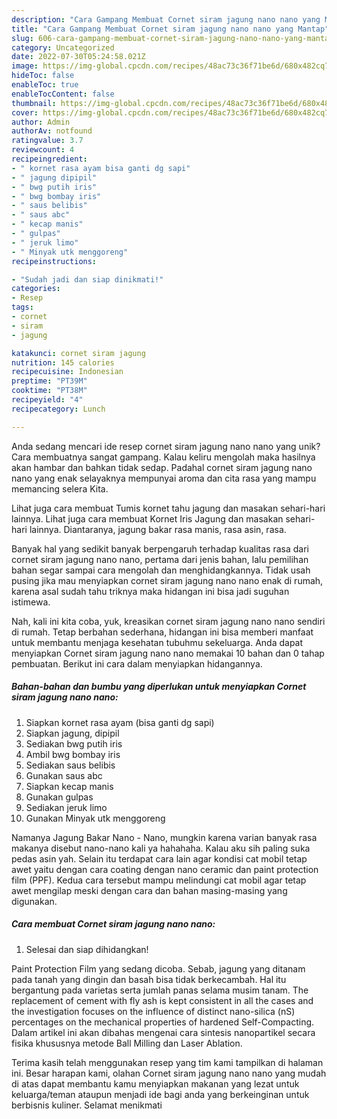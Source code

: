 ```yaml
---
description: "Cara Gampang Membuat Cornet siram jagung nano nano yang Mantap"
title: "Cara Gampang Membuat Cornet siram jagung nano nano yang Mantap"
slug: 606-cara-gampang-membuat-cornet-siram-jagung-nano-nano-yang-mantap
category: Uncategorized
date: 2022-07-30T05:24:58.021Z
image: https://img-global.cpcdn.com/recipes/48ac73c36f71be6d/680x482cq70/cornet-siram-jagung-nano-nano-foto-resep-utama.jpg
hideToc: false
enableToc: true
enableTocContent: false
thumbnail: https://img-global.cpcdn.com/recipes/48ac73c36f71be6d/680x482cq70/cornet-siram-jagung-nano-nano-foto-resep-utama.jpg
cover: https://img-global.cpcdn.com/recipes/48ac73c36f71be6d/680x482cq70/cornet-siram-jagung-nano-nano-foto-resep-utama.jpg
author: Admin
authorAv: notfound
ratingvalue: 3.7
reviewcount: 4
recipeingredient:
- " kornet rasa ayam bisa ganti dg sapi"
- " jagung dipipil"
- " bwg putih iris"
- " bwg bombay iris"
- " saus belibis"
- " saus abc"
- " kecap manis"
- " gulpas"
- " jeruk limo"
- " Minyak utk menggoreng"
recipeinstructions:

- "Sudah jadi dan siap dinikmati!"
categories:
- Resep
tags:
- cornet
- siram
- jagung

katakunci: cornet siram jagung 
nutrition: 145 calories
recipecuisine: Indonesian
preptime: "PT39M"
cooktime: "PT38M"
recipeyield: "4"
recipecategory: Lunch

---
```





Anda sedang mencari ide resep cornet siram jagung nano nano yang unik? Cara membuatnya sangat gampang. Kalau keliru mengolah maka hasilnya akan hambar dan bahkan tidak sedap. Padahal cornet siram jagung nano nano yang enak selayaknya mempunyai aroma dan cita rasa yang mampu memancing selera Kita.





Lihat juga cara membuat Tumis kornet tahu jagung dan masakan sehari-hari lainnya. Lihat juga cara membuat Kornet Iris Jagung dan masakan sehari-hari lainnya. Diantaranya, jagung bakar rasa manis, rasa asin, rasa.

Banyak hal yang sedikit banyak berpengaruh terhadap kualitas rasa dari cornet siram jagung nano nano, pertama dari jenis bahan, lalu pemilihan bahan segar sampai cara mengolah dan menghidangkannya. Tidak usah pusing jika mau menyiapkan cornet siram jagung nano nano enak di rumah, karena asal sudah tahu triknya maka hidangan ini bisa jadi suguhan istimewa.






Nah, kali ini kita coba, yuk, kreasikan cornet siram jagung nano nano sendiri di rumah. Tetap berbahan sederhana, hidangan ini bisa memberi manfaat untuk membantu menjaga kesehatan tubuhmu sekeluarga. Anda dapat menyiapkan Cornet siram jagung nano nano memakai 10 bahan dan 0 tahap pembuatan. Berikut ini cara dalam menyiapkan hidangannya.

<!--inarticleads1-->

##### Bahan-bahan dan bumbu yang diperlukan untuk menyiapkan Cornet siram jagung nano nano:

1. Siapkan  kornet rasa ayam (bisa ganti dg sapi)
1. Siapkan  jagung, dipipil
1. Sediakan  bwg putih iris
1. Ambil  bwg bombay iris
1. Sediakan  saus belibis
1. Gunakan  saus abc
1. Siapkan  kecap manis
1. Gunakan  gulpas
1. Sediakan  jeruk limo
1. Gunakan  Minyak utk menggoreng


Namanya Jagung Bakar Nano - Nano, mungkin karena varian banyak rasa makanya disebut nano-nano kali ya hahahaha. Kalau aku sih paling suka pedas asin yah. Selain itu terdapat cara lain agar kondisi cat mobil tetap awet yaitu dengan cara coating dengan nano ceramic dan paint protection film (PPF). Kedua cara tersebut mampu melindungi cat mobil agar tetap awet mengilap meski dengan cara dan bahan masing-masing yang digunakan. 

<!--inarticleads2-->

##### Cara membuat Cornet siram jagung nano nano:


1. Selesai dan siap dihidangkan!

Paint Protection Film yang sedang dicoba. Sebab, jagung yang ditanam pada tanah yang dingin dan basah bisa tidak berkecambah. Hal itu bergantung pada varietas serta jumlah panas selama musim tanam. The replacement of cement with fly ash is kept consistent in all the cases and the investigation focuses on the influence of distinct nano-silica (nS) percentages on the mechanical properties of hardened Self-Compacting. Dalam artikel ini akan dibahas mengenai cara sintesis nanopartikel secara fisika khususnya metode Ball Milling dan Laser Ablation. 

Terima kasih telah menggunakan resep yang tim kami tampilkan di halaman ini. Besar harapan kami, olahan Cornet siram jagung nano nano yang mudah di atas dapat membantu kamu menyiapkan makanan yang lezat untuk keluarga/teman ataupun menjadi ide bagi anda yang berkeinginan untuk berbisnis kuliner. Selamat menikmati

